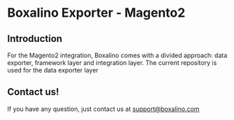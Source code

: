 # Boxalino Exporter - Magento2

## Introduction
For the Magento2 integration, Boxalino comes with a divided approach: data exporter, framework layer and integration layer.
The current repository is used for the data exporter layer

## Contact us!

If you have any question, just contact us at support@boxalino.com
